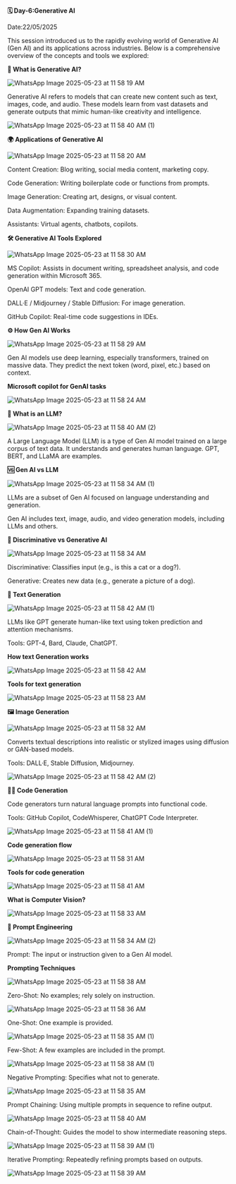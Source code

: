 **🗓 Day-6:Generative AI**

Date:22/05/2025

This session introduced us to the rapidly evolving world of Generative AI (Gen AI) and its applications across industries. Below is a comprehensive overview of the concepts and tools we explored:

**🤖 What is Generative AI?**

![WhatsApp Image 2025-05-23 at 11 58 19 AM](https://github.com/user-attachments/assets/e22d9b4c-ca87-4d06-b968-29a931983173)

Generative AI refers to models that can create new content such as text, images, code, and audio. These models learn from vast datasets and generate outputs that mimic human-like creativity and intelligence.

![WhatsApp Image 2025-05-23 at 11 58 40 AM (1)](https://github.com/user-attachments/assets/d4f1b33d-5b02-45c9-8ee7-822d38f05cb6)

**🌍 Applications of Generative AI**

![WhatsApp Image 2025-05-23 at 11 58 20 AM](https://github.com/user-attachments/assets/21cd5bcc-8ef0-4129-a19c-2d426573a79b)

Content Creation: Blog writing, social media content, marketing copy.

Code Generation: Writing boilerplate code or functions from prompts.

Image Generation: Creating art, designs, or visual content.

Data Augmentation: Expanding training datasets.

Assistants: Virtual agents, chatbots, copilots.

**🛠️ Generative AI Tools Explored**

![WhatsApp Image 2025-05-23 at 11 58 30 AM](https://github.com/user-attachments/assets/7ddf39cb-0bf1-4169-bcae-200e71ee953e)

MS Copilot: Assists in document writing, spreadsheet analysis, and code generation within Microsoft 365.

OpenAI GPT models: Text and code generation.

DALL·E / Midjourney / Stable Diffusion: For image generation.

GitHub Copilot: Real-time code suggestions in IDEs.

**⚙️ How Gen AI Works**

![WhatsApp Image 2025-05-23 at 11 58 29 AM](https://github.com/user-attachments/assets/44fe8a0d-a2ba-41f2-875b-19cc481c941b)

Gen AI models use deep learning, especially transformers, trained on massive data. They predict the next token (word, pixel, etc.) based on context.

**Microsoft copilot for GenAI tasks**

![WhatsApp Image 2025-05-23 at 11 58 24 AM](https://github.com/user-attachments/assets/1796502c-7940-4ef6-b4bc-e47adbe5cc2d)

**🧠 What is an LLM?**

![WhatsApp Image 2025-05-23 at 11 58 40 AM (2)](https://github.com/user-attachments/assets/aafd4400-aa13-44fb-a10a-e9a5003b76c3)

A Large Language Model (LLM) is a type of Gen AI model trained on a large corpus of text data. It understands and generates human language. GPT, BERT, and LLaMA are examples.

**🆚 Gen AI vs LLM**

![WhatsApp Image 2025-05-23 at 11 58 34 AM (1)](https://github.com/user-attachments/assets/9b1a60cb-0c91-4b0a-8a4c-8f588be974a0)

LLMs are a subset of Gen AI focused on language understanding and generation.

Gen AI includes text, image, audio, and video generation models, including LLMs and others.

**🧪 Discriminative vs Generative AI**

![WhatsApp Image 2025-05-23 at 11 58 34 AM](https://github.com/user-attachments/assets/55a620dc-5781-4b2f-b5d9-85e0b27ebabc)

Discriminative: Classifies input (e.g., is this a cat or a dog?).

Generative: Creates new data (e.g., generate a picture of a dog).

**🧾 Text Generation**

![WhatsApp Image 2025-05-23 at 11 58 42 AM (1)](https://github.com/user-attachments/assets/f94af829-0cad-46e8-ac69-364f25365b70)

LLMs like GPT generate human-like text using token prediction and attention mechanisms.

Tools: GPT-4, Bard, Claude, ChatGPT.

**How text Generation works**

![WhatsApp Image 2025-05-23 at 11 58 42 AM](https://github.com/user-attachments/assets/158b1f7d-a415-46cc-b221-ec221ea224ab)

**Tools for text generation**

![WhatsApp Image 2025-05-23 at 11 58 23 AM](https://github.com/user-attachments/assets/3a89dd23-5f20-4716-9fe5-bbc35d70c771)

**🖼️ Image Generation**

![WhatsApp Image 2025-05-23 at 11 58 32 AM](https://github.com/user-attachments/assets/7bbb29f5-20cd-42e9-b350-7e5f1fba1b03)

Converts textual descriptions into realistic or stylized images using diffusion or GAN-based models.

Tools: DALL·E, Stable Diffusion, Midjourney.

![WhatsApp Image 2025-05-23 at 11 58 42 AM (2)](https://github.com/user-attachments/assets/e14967ce-c124-4066-9029-df1c5d4c80a6)

**👨‍💻 Code Generation**

Code generators turn natural language prompts into functional code.

Tools: GitHub Copilot, CodeWhisperer, ChatGPT Code Interpreter.

![WhatsApp Image 2025-05-23 at 11 58 41 AM (1)](https://github.com/user-attachments/assets/94bd3677-e85c-4892-96c2-1b69278aa491)

**Code generation flow**

![WhatsApp Image 2025-05-23 at 11 58 31 AM](https://github.com/user-attachments/assets/00174ded-c756-4f8d-a2e9-00eb203e7bec)

**Tools for code generation**

![WhatsApp Image 2025-05-23 at 11 58 41 AM](https://github.com/user-attachments/assets/1c53474b-1bd1-4717-96b1-0b66cf3bc2f7)

**What is Computer Vision?**

![WhatsApp Image 2025-05-23 at 11 58 33 AM](https://github.com/user-attachments/assets/5a19ec4a-1dc8-4186-b885-9eeb459bb472)

**💬 Prompt Engineering**

![WhatsApp Image 2025-05-23 at 11 58 34 AM (2)](https://github.com/user-attachments/assets/eb547772-2374-4690-bf30-2983fb182be2)

Prompt: The input or instruction given to a Gen AI model.

**Prompting Techniques**

![WhatsApp Image 2025-05-23 at 11 58 38 AM](https://github.com/user-attachments/assets/e1efdff3-c90b-4cae-b47a-dc73114d857a)

Zero-Shot: No examples; rely solely on instruction.

![WhatsApp Image 2025-05-23 at 11 58 36 AM](https://github.com/user-attachments/assets/4247323b-b3b6-4e9c-a38d-34fa9f9ec09f)

One-Shot: One example is provided.

![WhatsApp Image 2025-05-23 at 11 58 35 AM (1)](https://github.com/user-attachments/assets/abc1e367-7751-407c-a49e-f683970285a2)

Few-Shot: A few examples are included in the prompt.

![WhatsApp Image 2025-05-23 at 11 58 38 AM (1)](https://github.com/user-attachments/assets/96aa4ac5-64fd-42d0-8d03-f0d415e340e0)

Negative Prompting: Specifies what not to generate.

![WhatsApp Image 2025-05-23 at 11 58 35 AM](https://github.com/user-attachments/assets/c3d4c25e-7193-492d-b8dd-32a4c233eb8a)

Prompt Chaining: Using multiple prompts in sequence to refine output.

![WhatsApp Image 2025-05-23 at 11 58 40 AM](https://github.com/user-attachments/assets/c3a44188-4763-4406-8ae3-89af6017f95f)

Chain-of-Thought: Guides the model to show intermediate reasoning steps.

![WhatsApp Image 2025-05-23 at 11 58 39 AM (1)](https://github.com/user-attachments/assets/8e86cea4-de56-414b-a79e-44eca2f6e11a)

Iterative Prompting: Repeatedly refining prompts based on outputs.

![WhatsApp Image 2025-05-23 at 11 58 39 AM](https://github.com/user-attachments/assets/bb449ec4-253e-4dfe-b9bc-bbbcc7b86583)

